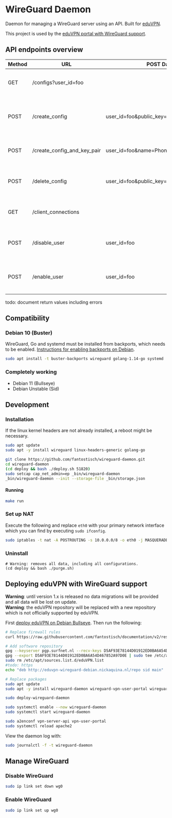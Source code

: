 # WireGuard Daemon

Daemon for managing a WireGuard server using an API.
Built for [eduVPN](https://eduvpn.org).

This project is used by the
[eduVPN portal with WireGuard support](https://github.com/fantostisch/vpn-user-portal).

## API endpoints overview

| Method | URL                         | POST Data                              | Description                                                                                                  |
|--------|-----------------------------|----------------------------------------|--------------------------------------------------------------------------------------------------------------|
| GET    | /configs?user_id=foo        |                                        | List all configs of the user. Return empty list if no configs found.                                         |
| POST   | /create_config              | user_id=foo&public_key=ABC&name=Laptop | Create client config. Creating 2 client configs with the same public key will overwrite the existing config. |
| POST   | /create_config_and_key_pair | user_id=foo&name=Phone                 | Create client config. Let the server create a public private key pair.                                       |
| POST   | /delete_config              | user_id=foo&public_key=ABC             | Delete client config. Responds config_not_found  error if config not found.                                  |
| GET    | /client_connections         |                                        | Get clients that successfully send or received a packet in the last 3 minutes.                               |
| POST   | /disable_user               | user_id=foo                            | Disable user. Responds user_already_disabled error if user is already disabled.                              |
| POST   | /enable_user                | user_id=foo                            | Enable user. Responds user_already_enabled error if user is already enabled.                                 |

todo: document return values including errors

## Compatibility

### Debian 10 (Buster)
WireGuard, Go and systemd must be installed from backports, which needs to be enabled. [Instructions for enabling backports on Debian](https://backports.debian.org/Instructions/).
```sh
sudo apt install -t buster-backports wireguard golang-1.14-go systemd
```

### Completely working
* Debian 11 (Bullseye)
* Debian Unstable (Sid)

## Development

### Installation

If the linux kernel headers are not already installed, a reboot might be necessary.
```sh
sudo apt update
sudo apt -y install wireguard linux-headers-generic golang-go

git clone https://github.com/fantostisch/wireguard-daemon.git
cd wireguard-daemon
(cd deploy && bash ./deploy.sh 51820)
sudo setcap cap_net_admin=ep _bin/wireguard-daemon
_bin/wireguard-daemon --init --storage-file _bin/storage.json
```

#### Running
```sh
make run
```

### Set up NAT

Execute the following and replace `eth0` with your primary network interface which you can find by executing `sudo ifconfig`.
```sh
sudo iptables -t nat -A POSTROUTING -s 10.0.0.0/8 -o eth0 -j MASQUERADE
```

### Uninstall

```
# Warning: removes all data, including all configurations.
(cd deploy && bash ./purge.sh)
```

## Deploying eduVPN with WireGuard support
**Warning**: until version 1.x is released no data migrations will be provided and all data will be lost on update. \
**Warning**: the eduVPN repository will be replaced with a new repository which is not officially supported by eduVPN.

First [deploy eduVPN on Debian Bullseye](https://github.com/eduvpn/documentation/blob/v2/DEPLOY_DEBIAN.md).
Then run the following:
```sh
# Replace firewall rules
curl https://raw.githubusercontent.com/fantostisch/documentation/v2/resources/firewall/iptables | sudo tee /etc/iptables/rules.v4 > /dev/null

# Add software repository
gpg --keyserver pgp.surfnet.nl --recv-keys D5AF93E78144D01912ED0BA6A54D467852A97D0E
gpg --export D5AF93E78144D01912ED0BA6A54D467852A97D0E | sudo tee /etc/apt/trusted.gpg.d/eduVPN-WireGuard.gpg > /dev/null
sudo rm /etc/apt/sources.list.d/eduVPN.list
#todo: https
echo "deb http://eduvpn-wireguard-debian.nickaquina.nl/repo sid main" | sudo tee /etc/apt/sources.list.d/eduVPN-WireGuard.list

# Replace packages
sudo apt update
sudo apt -y install wireguard-daemon wireguard-vpn-user-portal wireguard-vpn-server-api wireguard-vpn-server-node

sudo deploy-wireguard-daemon

sudo systemctl enable --now wireguard-daemon
sudo systemctl start wireguard-daemon

sudo a2enconf vpn-server-api vpn-user-portal
sudo systemctl reload apache2
```

View the daemon log with:
```sh
sudo journalctl -f -t wireguard-daemon
```

## Manage WireGuard

### Disable WireGuard
```sh
sudo ip link set down wg0
```

### Enable WireGuard
```sh
sudo ip link set up wg0
```
